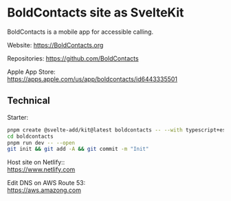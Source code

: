 # BoldContacts site as SvelteKit

BoldContacts is a mobile app for accessible calling.

Website: <https://BoldContacts.org>

Repositories: <https://github.com/BoldContacts>

Apple App Store: <https://apps.apple.com/us/app/boldcontacts/id6443335501>


## Technical

Starter:

```sh
pnpm create @svelte-add/kit@latest boldcontacts -- --with typescript+eslint+prettier+playwright+vitest+tailwindcss+postcss
cd boldcontacts
pnpm run dev -- --open
git init && git add -A && git commit -m "Init"
```

Host site on Netlify::<br>
<https://www.netlify.com>

Edit DNS on AWS Route 53:<br>
<https://aws.amazong.com>
